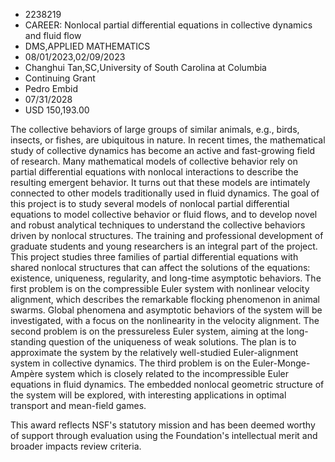 
* 2238219
* CAREER: Nonlocal partial differential equations in collective dynamics and fluid flow
* DMS,APPLIED MATHEMATICS
* 08/01/2023,02/09/2023
* Changhui Tan,SC,University of South Carolina at Columbia
* Continuing Grant
* Pedro Embid
* 07/31/2028
* USD 150,193.00

The collective behaviors of large groups of similar animals, e.g., birds,
insects, or fishes, are ubiquitous in nature. In recent times, the mathematical
study of collective dynamics has become an active and fast-growing field of
research. Many mathematical models of collective behavior rely on partial
differential equations with nonlocal interactions to describe the resulting
emergent behavior. It turns out that these models are intimately connected to
other models traditionally used in fluid dynamics. The goal of this project is
to study several models of nonlocal partial differential equations to model
collective behavior or fluid flows, and to develop novel and robust analytical
techniques to understand the collective behaviors driven by nonlocal structures.
The training and professional development of graduate students and young
researchers is an integral part of the project. This project studies three
families of partial differential equations with shared nonlocal structures that
can affect the solutions of the equations: existence, uniqueness, regularity,
and long-time asymptotic behaviors. The first problem is on the compressible
Euler system with nonlinear velocity alignment, which describes the remarkable
flocking phenomenon in animal swarms. Global phenomena and asymptotic behaviors
of the system will be investigated, with a focus on the nonlinearity in the
velocity alignment. The second problem is on the pressureless Euler system,
aiming at the long-standing question of the uniqueness of weak solutions. The
plan is to approximate the system by the relatively well-studied Euler-alignment
system in collective dynamics. The third problem is on the Euler-Monge-Ampère
system which is closely related to the incompressible Euler equations in fluid
dynamics. The embedded nonlocal geometric structure of the system will be
explored, with interesting applications in optimal transport and mean-field
games.

This award reflects NSF's statutory mission and has been deemed worthy of
support through evaluation using the Foundation's intellectual merit and broader
impacts review criteria.
